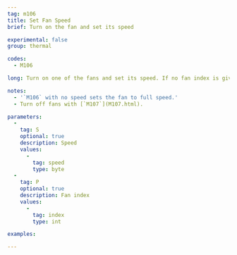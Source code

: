 ```yaml
---
tag: m106
title: Set Fan Speed
brief: Turn on the fan and set its speed

experimental: false
group: thermal

codes:
  - M106

long: Turn on one of the fans and set its speed. If no fan index is given, the print cooling fan.

notes:
  - '`M106` with no speed sets the fan to full speed.'
  - Turn off fans with [`M107`](M107.html).

parameters:
  -
    tag: S
    optional: true
    description: Speed
    values:
      -
        tag: speed
        type: byte
  -
    tag: P
    optional: true
    description: Fan index
    values:
      -
        tag: index
        type: int

examples:

---
```


